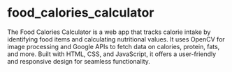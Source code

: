# food_calories_calculator
 The Food Calories Calculator is a web app that tracks calorie intake by identifying food items and calculating nutritional values. It uses OpenCV for image processing and Google APIs to fetch data on calories, protein, fats, and more. Built with HTML, CSS, and JavaScript, it offers a user-friendly and responsive design for seamless functionality.

